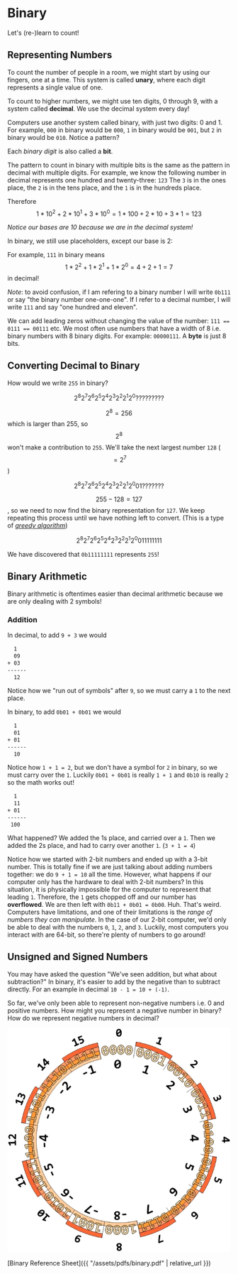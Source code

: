 # Binary

Let's (re-)learn to count!

## Representing Numbers

To count the number of people in a room, we might start by using our fingers, one at a time. This system is called **unary**, where each digit represents a single value of one.

To count to higher numbers, we might use ten digits, 0 through 9, with a system called **decimal**. We use the decimal system every day!

Computers use another system called binary, with just two digits: 0 and 1.
For example, `000` in binary would be `000`, `1` in binary would be `001`, but `2` in binary would be `010`. Notice a pattern?

Each *binary digit* is also called a **bit**.

The pattern to count in binary with multiple bits is the same as the pattern in decimal with multiple digits.
For example, we know the following number in decimal represents one hundred and twenty-three: `123`
The `3` is in the ones place, the `2` is in the tens place, and the `1` is in the hundreds place.

Therefore $$ 1*10^2 + 2*10^1 + 3*10^0 = 1*100 + 2*10 + 3*1 = 123 $$

*Notice our bases are 10 because we are in the decimal system!*

In binary, we still use placeholders, except our base is 2:

For example, `111` in binary means $$ 1*2^2 + 1*2^1 + 1*2^0 = 4 + 2 + 1 = 7 $$ in decimal!

*Note*: to avoid confusion, if I am refering to a binary number I will write `0b111` or say "the binary number one-one-one". If I refer to a decimal number, I will write `111` and say "one hundred and eleven".

We can add leading zeros without changing the value of the number: `111 == 0111 == 00111` etc. We most often use numbers that have a width of 8 i.e. binary numbers with 8 binary digits. For example: `00000111`. A **byte** is just 8 bits.

## Converting Decimal to Binary

How would we write `255` in binary?

```math

2^8    2^7    2^6    2^5    2^4    2^3    2^2    2^1    2^0

?      ?      ?      ?      ?      ?      ?      ?      ?

```

$$ 2^8 = 256 $$ which is larger than 255, so $$ 2^8 $$ won't make a contribution to `255`. We'll take the next largest number `128` ($$ = 2^7 $$)

```math

2^8    2^7    2^6    2^5    2^4    2^3    2^2    2^1    2^0

0      1      ?      ?      ?      ?      ?      ?      ?

```
$$ 255 - 128 = 127 $$, so we need to now find the binary representation for `127`. We keep repeating this process until we have nothing left to convert. (This is a type of *[greedy algorithm](https://en.wikipedia.org/wiki/Greedy_algorithm)*)

```math

2^8    2^7    2^6    2^5    2^4    2^3    2^2    2^1    2^0

0      1      1      1      1      1      1      1      1

```

We have discovered that `0b11111111` represents `255`!



## Binary Arithmetic

Binary arithmetic is oftentimes easier than decimal arithmetic because we are only dealing with 2 symbols!

### Addition

In decimal, to add `9 + 3` we would

```text
  1
  09
+ 03
------
  12
```

Notice how we "run out of symbols" after `9`, so we must carry a `1` to the next place.

In binary, to add `0b01 + 0b01` we would

```text
  1
  01
+ 01
------
  10
```

Notice how `1 + 1 = 2`, but we don't have a symbol for `2` in binary, so we must carry over the `1`. Luckily `0b01 + 0b01` is really `1 + 1` and `0b10` is really `2` so the math works out!

```text
  1
  11
+ 01
------
 100
```

What happened? We added the 1s place, and carried over a `1`. Then we added the 2s place, and had to carry over another `1`. (`3 + 1 = 4`)

Notice how we started with 2-bit numbers and ended up with a 3-bit number. This is totally fine if we are just talking about adding numbers together: we do `9 + 1 = 10` all the time. However, what happens if our computer only has the hardware to deal with 2-bit numbers? In this situation, it is physically impossible for the computer to represent that leading `1`. Therefore, the `1` gets chopped off and our number has **overflowed**. We are then left with `0b11 + 0b01 = 0b00`. Huh. That's weird. Computers have limitations, and one of their limitations is the *range of numbers they can manipulate*. In the case of our 2-bit computer, we'd only be able to deal with the numbers `0`, `1`, `2`, and `3`. Luckily, most computers you interact with are 64-bit, so there're plenty of numbers to go around!

<!-- ### Left Shifts

### Right Shifts -->

## Unsigned and Signed Numbers

You may have asked the question "We've seen addition, but what about subtraction?" In binary, it's easier to add by the negative than to subtract directly. For an example in decimal `10 - 1 = 10 + (-1)`.

So far, we've only been able to represent non-negative numbers i.e. 0 and positive numbers. How might you represent a negative number in binary? How do we represent negative numbers in decimal?

![Two's Complement Circle](twos_complement_circle.png)

[Binary Reference Sheet]({{ "/assets/pdfs/binary.pdf" | relative_url }})
